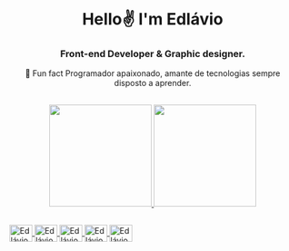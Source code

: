 <h1 align="center">Hello✌ I'm Edlávio</h1> 
<h3 align="center">Front-end Developer & Graphic designer.</h3> 

<p align="center">🚀️ Fun fact Programador apaixonado, amante de tecnologias sempre disposto a aprender.</p>

##

<div align="center">
  <a href="https://github.com/rafaballerini">
  <img height="180em" src="https://github-readme-stats.vercel.app/api?username=Edlavio&show_icons=true&theme=dark&include_all_commits=true&count_private=true"/>
  <img height="180em" src="https://github-readme-stats.vercel.app/api/top-langs/?username=Edlavio&layout=compact&langs_count=7&theme=dark"/>
</div> 
  
##
<img align="center" alt="Edlávio-HTML" height="30" width="40" src="https://user-images.githubusercontent.com/79201879/157155864-d686809b-8b19-4910-b0c0-c33f179281a0.svg" />
<img align="center" alt="Edlávio-CSS" height="30" width="40" src="https://user-images.githubusercontent.com/79201879/157156554-b84394a7-fae8-4993-b955-58525c5ae63d.svg" />
<img align="center" alt="Edlávio-JavaScript" height="30" width="40" src="https://user-images.githubusercontent.com/79201879/157156009-9aa4877d-5948-429d-8158-873608d6cfbb.svg" />
<img align="center" alt="Edlávio-Git" height="30" width="40" src="https://user-images.githubusercontent.com/79201879/157155522-14f91dde-958d-45e4-b11f-d084fa67a653.svg" />
<img align="center" alt="Edlávio-Linux" height="30" width="40" src="https://user-images.githubusercontent.com/79201879/157156832-56117362-8cfb-482a-9633-7c7ae885a5c6.svg" />

